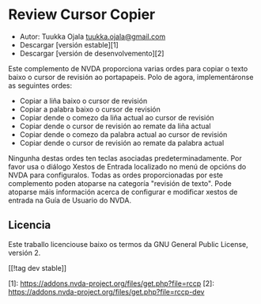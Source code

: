 # Review Cursor Copier #

* Autor: Tuukka Ojala <tuukka.ojala@gmail.com>
* Descargar [versión estable][1]
* Descargar [versión de desenvolvemento][2]

Este complemento de NVDA proporciona varias ordes para copiar o texto baixo
o cursor de revisión ao portapapeis. Polo de agora, implementáronse as
seguintes ordes:

* Copiar a liña baixo o cursor de revisión
* Copiar a palabra baixo o cursor de revisión
* Copiar dende o comezo da liña actual ao cursor de revisión
* Copiar dende o cursor de revisión ao remate da liña actual
* Copiar dende o comezo da palabra actual ao cursor de revisión
* Copiar dende o cursor de revisión ao remate da palabra actual

Ningunha destas ordes ten teclas asociadas predeterminadamente. Por favor
usa o diálogo Xestos de Entrada localizado no menú de opcións do NVDA para
configuralos. Todas as ordes proporcionadas por este complemento poden
atoparse na categoría "revisión de texto". Pode atoparse máis información
acerca de configurar e modificar xestos de entrada na Guía de Usuario do
NVDA.

## Licencia

Este traballo licenciouse baixo os termos da GNU General Public License,
versión 2.

[[!tag dev stable]]

[1]: https://addons.nvda-project.org/files/get.php?file=rccp [2]:
https://addons.nvda-project.org/files/get.php?file=rccp-dev
